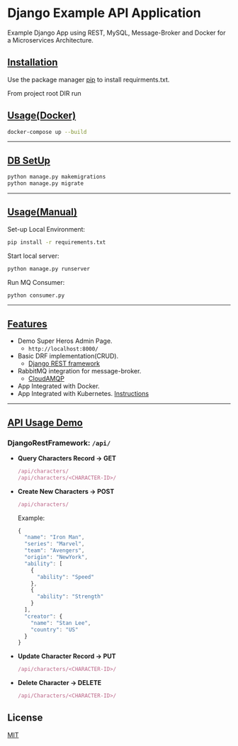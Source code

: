 # Django Example API Application

Example Django App using REST, MySQL, Message-Broker and Docker for a Microservices Architecture.

## <u>Installation</u>

Use the package manager [pip](https://pip.pypa.io/en/stable/) to install requirments.txt.

From project root DIR run

## <u>Usage(Docker)</u>

```bash
docker-compose up --build
```

---

## <u>DB SetUp</u>

```bash
python manage.py makemigrations
python manage.py migrate
```

---

## <u>Usage(Manual)</u>

Set-up Local Environment:

```bash
pip install -r requirements.txt
```

Start local server:

```bash
python manage.py runserver
```

Run MQ Consumer:

```bash
python consumer.py
```

---

## <u>Features</u>

* Demo Super Heros Admin Page.
  * `http://localhost:8000/`
* Basic DRF implementation(CRUD).
  * [Django REST framework](https://www.django-rest-framework.org/)
* RabbitMQ integration for message-broker.
  * [CloudAMQP](https://www.cloudamqp.com/)
* App Integrated with Docker.
* App Integrated with Kubernetes. [Instructions](k8s/README.md)

---

## <u>API Usage Demo</u>

### **DjangoRestFramework:** `/api/`

* **Query Characters Record -> GET**

  ```javascript
  /api/characters/
  /api/characters/<CHARACTER-ID>/
  ```

* **Create New Characters -> POST**

  ```JAVASCRIPT
  /api/characters/
  ```

  Example:

  ```javascript
  {
    "name": "Iron Man",
    "series": "Marvel",
    "team": "Avengers",
    "origin": "NewYork",
    "ability": [
      {
        "ability": "Speed"
      },
      {
        "ability": "Strength"
      }
    ],
    "creator": {
      "name": "Stan Lee", 
      "country": "US"
    }
  }
  ```

* **Update Character Record -> PUT**

  ```javascript
  /api/characters/<CHARACTER-ID>/
  ```
  
* **Delete Character -> DELETE**

  ```javascript
  /api/Characters/<CHARACTER-ID>/
  ```

## License

[MIT](https://choosealicense.com/licenses/mit/)
